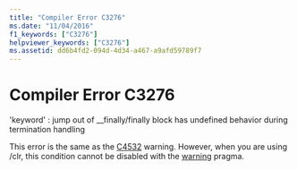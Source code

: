 ```yaml
---
title: "Compiler Error C3276"
ms.date: "11/04/2016"
f1_keywords: ["C3276"]
helpviewer_keywords: ["C3276"]
ms.assetid: dd6b4fd2-094d-4d34-a467-a9afd59789f7
---
```

# Compiler Error C3276

'keyword' : jump out of __finally/finally block has undefined behavior during termination handling

This error is the same as the [C4532](../../error-messages/compiler-warnings/compiler-warning-level-1-c4532.md) warning. However, when you are using /clr, this condition cannot be disabled with the [warning](../../preprocessor/warning.md) pragma.